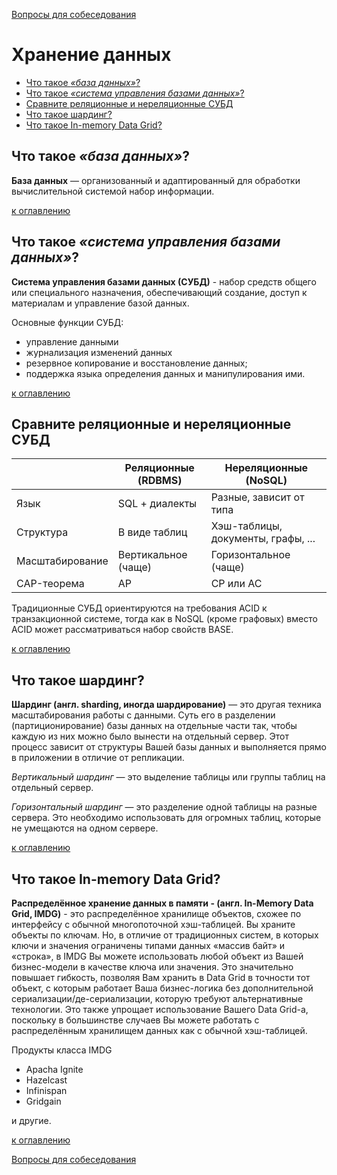 [Вопросы для собеседования](README.md)

# Хранение данных
+ [Что такое _«база данных»_?](#что-такое-база-данных)
+ [Что такое _«система управления базами данных»_?](#что-такое-система-управления-базами-данных)
+ [Сравните реляционные и нереляционные СУБД](#сравните-реляционные-и-нереляционные-субд)
+ [Что такое шардинг?](#что-такое-шардинг)
+ [Что такое In-memory Data Grid?](#что-такое-in-memory-data-grid)

## Что такое _«база данных»_?

__База данных__ — организованный и адаптированный для обработки вычислительной системой набор информации.

[к оглавлению](#Хранение-данных)

## Что такое _«система управления базами данных»_?

__Система управления базами данных (СУБД)__ - набор средств общего или специального назначения, обеспечивающий создание, доступ к материалам и управление базой данных.

Основные функции СУБД:

+ управление данными
+ журнализация изменений данных
+ резервное копирование и восстановление данных;
+ поддержка языка определения данных и манипулирования ими.

[к оглавлению](#Хранение-данных)

## Сравните реляционные и нереляционные СУБД

|                 | Реляционные (RDBMS) | Нереляционные (NoSQL)                |
|-----------------|---------------------|--------------------------------------|
| Язык            | SQL + диалекты      | Разные, зависит от типа              |
| Структура       | В виде таблиц       | Хэш-таблицы, документы, графы, ...   |
| Масштабирование | Вертикальное (чаще) | Горизонтальное (чаще)                |
| CAP-теорема     | AP                  | CP или AC                            |

Традиционные СУБД ориентируются на требования ACID к транзакционной системе, тогда как в NoSQL (кроме графовых) вместо ACID может рассматриваться набор свойств BASE.

[к оглавлению](#Хранение-данных)

## Что такое шардинг?

__Шардинг (англ. sharding, иногда шардирование)__ — это другая техника масштабирования работы с данными. Суть его в разделении (партиционирование) базы данных на отдельные части так, чтобы каждую из них можно было вынести на отдельный сервер. Этот процесс зависит от структуры Вашей базы данных и выполняется прямо в приложении в отличие от репликации.

_Вертикальный шардинг_ — это выделение таблицы или группы таблиц на отдельный сервер.

_Горизонтальный шардинг_ — это разделение одной таблицы на разные сервера. Это необходимо использовать для огромных таблиц, которые не умещаются на одном сервере.

[к оглавлению](#Хранение-данных)

## Что такое In-memory Data Grid?

__Распределённое хранение данных в памяти - (англ. In-Memory Data Grid, IMDG)__ - это распределённое хранилище объектов, схожее по интерфейсу с обычной многопоточной хэш-таблицей. Вы храните объекты по ключам. Но, в отличие от традиционных систем, в которых ключи и значения ограничены типами данных «массив байт» и «строка», в IMDG Вы можете использовать любой объект из Вашей бизнес-модели в качестве ключа или значения. Это значительно повышает гибкость, позволяя Вам хранить в Data Grid в точности тот объект, с которым работает Ваша бизнес-логика без дополнительной сериализации/де-сериализации, которую требуют альтернативные технологии. Это также упрощает использование Вашего Data Grid-а, поскольку в большинстве случаев Вы можете работать с распределённым хранилищем данных как с обычной хэш-таблицей.

Продукты класса IMDG

+ Apacha Ignite
+ Hazelcast
+ Infinispan
+ Gridgain

и другие.

[к оглавлению](#Хранение-данных)


[Вопросы для собеседования](README.md)
